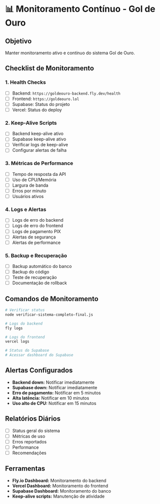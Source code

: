 # 📊 Monitoramento Contínuo - Gol de Ouro

## Objetivo
Manter monitoramento ativo e contínuo do sistema Gol de Ouro.

## Checklist de Monitoramento

### 1. Health Checks
- [ ] Backend: `https://goldeouro-backend.fly.dev/health`
- [ ] Frontend: `https://goldeouro.lol`
- [ ] Supabase: Status do projeto
- [ ] Vercel: Status do deploy

### 2. Keep-Alive Scripts
- [ ] Backend keep-alive ativo
- [ ] Supabase keep-alive ativo
- [ ] Verificar logs de keep-alive
- [ ] Configurar alertas de falha

### 3. Métricas de Performance
- [ ] Tempo de resposta da API
- [ ] Uso de CPU/Memória
- [ ] Largura de banda
- [ ] Erros por minuto
- [ ] Usuários ativos

### 4. Logs e Alertas
- [ ] Logs de erro do backend
- [ ] Logs de erro do frontend
- [ ] Logs de pagamento PIX
- [ ] Alertas de segurança
- [ ] Alertas de performance

### 5. Backup e Recuperação
- [ ] Backup automático do banco
- [ ] Backup do código
- [ ] Teste de recuperação
- [ ] Documentação de rollback

## Comandos de Monitoramento
```bash
# Verificar status
node verificar-sistema-completo-final.js

# Logs do backend
fly logs

# Logs do frontend
vercel logs

# Status do Supabase
# Acessar dashboard do Supabase
```

## Alertas Configurados
- **Backend down:** Notificar imediatamente
- **Supabase down:** Notificar imediatamente
- **Erro de pagamento:** Notificar em 5 minutos
- **Alta latência:** Notificar em 10 minutos
- **Uso alto de CPU:** Notificar em 15 minutos

## Relatórios Diários
- [ ] Status geral do sistema
- [ ] Métricas de uso
- [ ] Erros reportados
- [ ] Performance
- [ ] Recomendações

## Ferramentas
- **Fly.io Dashboard:** Monitoramento do backend
- **Vercel Dashboard:** Monitoramento do frontend
- **Supabase Dashboard:** Monitoramento do banco
- **Keep-alive scripts:** Manutenção de atividade
